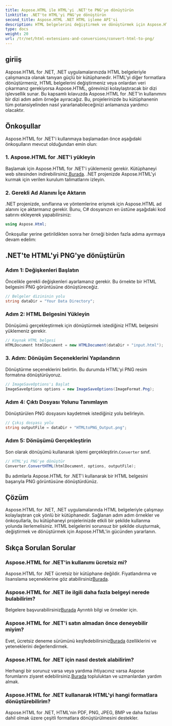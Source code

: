 ```yaml
---
title: Aspose.HTML ile HTML'yi .NET'te PNG'ye dönüştürün
linktitle: .NET'te HTML'yi PNG'ye dönüştürün
second_title: Aspose.HTML .NET HTML işleme API'si
description: HTML belgelerini değiştirmek ve dönüştürmek için Aspose.HTML for .NET'in nasıl kullanılacağını keşfedin. Etkili .NET geliştirme için adım adım kılavuz.
type: docs
weight: 20
url: /tr/net/html-extensions-and-conversions/convert-html-to-png/
---
```


## giriiş

Aspose.HTML for .NET, .NET uygulamalarınızda HTML belgeleriyle çalışmanıza olanak tanıyan güçlü bir kütüphanedir. HTML'yi diğer formatlara dönüştürmeniz, HTML belgelerini değiştirmeniz veya onlardan veri çıkarmanız gerekiyorsa Aspose.HTML, görevinizi kolaylaştıracak bir dizi işlevsellik sunar. Bu kapsamlı kılavuzda Aspose.HTML for .NET'in kullanımını bir dizi adım adım örneğe ayıracağız. Bu, projelerinizde bu kütüphanenin tüm potansiyelinden nasıl yararlanabileceğinizi anlamanıza yardımcı olacaktır.

## Önkoşullar

Aspose.HTML for .NET'i kullanmaya başlamadan önce aşağıdaki önkoşulların mevcut olduğundan emin olun:

### 1. Aspose.HTML for .NET'i yükleyin

 Başlamak için Aspose.HTML for .NET'i yüklemeniz gerekir. Kütüphaneyi web sitesinden indirebilirsiniz,[Burada](https://releases.aspose.com/html/net/). .NET projenizde Aspose.HTML'yi kurmak için verilen kurulum talimatlarını izleyin.

### 2. Gerekli Ad Alanını İçe Aktarın

.NET projenizde, sınıflarına ve yöntemlerine erişmek için Aspose.HTML ad alanını içe aktarmanız gerekir. Bunu, C# dosyanızın en üstüne aşağıdaki kod satırını ekleyerek yapabilirsiniz:

```csharp
using Aspose.Html;
```

Önkoşullar yerine getirildikten sonra her örneği birden fazla adıma ayırmaya devam edelim:

## .NET'te HTML'yi PNG'ye dönüştürün

### Adım 1: Değişkenleri Başlatın

Öncelikle gerekli değişkenleri ayarlamanız gerekir. Bu örnekte bir HTML belgesini PNG görüntüsüne dönüştüreceğiz.

```csharp
// Belgeler dizininin yolu
string dataDir = "Your Data Directory";
```

### Adım 2: HTML Belgesini Yükleyin

Dönüşümü gerçekleştirmek için dönüştürmek istediğiniz HTML belgesini yüklemeniz gerekir. 

```csharp
// Kaynak HTML belgesi
HTMLDocument htmlDocument = new HTMLDocument(dataDir + "input.html");
```

### 3. Adım: Dönüşüm Seçeneklerini Yapılandırın

Dönüştürme seçeneklerini belirtin. Bu durumda HTML'yi PNG resim formatına dönüştürüyoruz.

```csharp
// ImageSaveOptions'ı Başlat
ImageSaveOptions options = new ImageSaveOptions(ImageFormat.Png);
```

### Adım 4: Çıktı Dosyası Yolunu Tanımlayın

Dönüştürülen PNG dosyasını kaydetmek istediğiniz yolu belirleyin.

```csharp
// Çıkış dosyası yolu
string outputFile = dataDir + "HTMLtoPNG_Output.png";
```

### Adım 5: Dönüşümü Gerçekleştirin

 Son olarak dönüşümü kullanarak işlemi gerçekleştirin.`Converter` sınıf.

```csharp
// HTML'yi PNG'ye dönüştür
Converter.ConvertHTML(htmlDocument, options, outputFile);
```

Bu adımlarla Aspose.HTML for .NET'i kullanarak bir HTML belgesini başarıyla PNG görüntüsüne dönüştürdünüz.

## Çözüm

Aspose.HTML for .NET, .NET uygulamalarında HTML belgeleriyle çalışmayı kolaylaştıran çok yönlü bir kütüphanedir. Sağlanan adım adım örnekler ve önkoşullarla, bu kütüphaneyi projelerinizde etkili bir şekilde kullanma yolunda ilerlemelisiniz. HTML belgelerini sorunsuz bir şekilde oluşturmak, değiştirmek ve dönüştürmek için Aspose.HTML'in gücünden yararlanın.

## Sıkça Sorulan Sorular

### Aspose.HTML for .NET'in kullanımı ücretsiz mi?
 Aspose.HTML for .NET ücretsiz bir kütüphane değildir. Fiyatlandırma ve lisanslama seçeneklerine göz atabilirsiniz[Burada](https://purchase.aspose.com/buy).

### Aspose.HTML for .NET ile ilgili daha fazla belgeyi nerede bulabilirim?
 Belgelere başvurabilirsiniz[Burada](https://reference.aspose.com/html/net/) Ayrıntılı bilgi ve örnekler için.

### Aspose.HTML for .NET'i satın almadan önce deneyebilir miyim?
 Evet, ücretsiz deneme sürümünü keşfedebilirsiniz[Burada](https://releases.aspose.com/) özelliklerini ve yeteneklerini değerlendirmek.

### Aspose.HTML for .NET için nasıl destek alabilirim?
 Herhangi bir sorunuz varsa veya yardıma ihtiyacınız varsa Aspose forumlarını ziyaret edebilirsiniz.[Burada](https://forum.aspose.com/) topluluktan ve uzmanlardan yardım almak.

### Aspose.HTML for .NET kullanarak HTML'yi hangi formatlara dönüştürebilirim?
Aspose.HTML for .NET, HTML'nin PDF, PNG, JPEG, BMP ve daha fazlası dahil olmak üzere çeşitli formatlara dönüştürülmesini destekler.